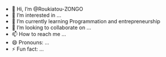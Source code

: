 - 👋 Hi, I’m @Roukiatou-ZONGO
- 👀 I’m interested in ...
- 🌱 I’m currently learning Programmation and entrepreneurship
- 💞️ I’m looking to collaborate on ...
- 📫 How to reach me ...
- 😄 Pronouns: ...
- ⚡ Fun fact: ...

<!---
Roukiatou-ZONGO/Roukiatou-ZONGO is a ✨ special ✨ repository because its `README.md` (this file) appears on your GitHub profile.
You can click the Preview link to take a look at your changes.
--->
